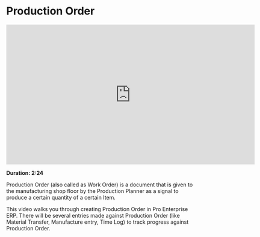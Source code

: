 # Production Order

<iframe width="660" height="371" src="https://www.youtube.com/embed/ZotgLyp2YFY" frameborder="0" allowfullscreen></iframe>

**Duration: 2:24**

Production Order (also called as Work Order) is a document that is given to the manufacturing shop floor by the Production Planner as a signal to produce a certain quantity of a certain Item.

This video walks you through creating Production Order in Pro Enterprise ERP. There will be several entries made against Production Order (like Material Transfer, Manufacture entry, Time Log) to track progress against Production Order.
